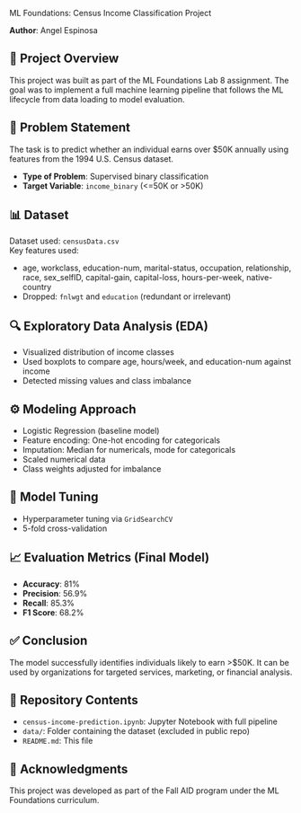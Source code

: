  ML Foundations: Census Income Classification Project

**Author**: Angel Espinosa  

## 📌 Project Overview
This project was built as part of the ML Foundations Lab 8 assignment. The goal was to implement a full machine learning pipeline that follows the ML lifecycle from data loading to model evaluation.

## 🧠 Problem Statement
The task is to predict whether an individual earns over \$50K annually using features from the 1994 U.S. Census dataset.

- **Type of Problem**: Supervised binary classification
- **Target Variable**: `income_binary` (<=50K or >50K)

## 📊 Dataset
Dataset used: `censusData.csv`  
Key features used:
- age, workclass, education-num, marital-status, occupation, relationship, race, sex_selfID, capital-gain, capital-loss, hours-per-week, native-country  
- Dropped: `fnlwgt` and `education` (redundant or irrelevant)

## 🔍 Exploratory Data Analysis (EDA)
- Visualized distribution of income classes
- Used boxplots to compare age, hours/week, and education-num against income
- Detected missing values and class imbalance

## ⚙️ Modeling Approach
- Logistic Regression (baseline model)
- Feature encoding: One-hot encoding for categoricals
- Imputation: Median for numericals, mode for categoricals
- Scaled numerical data
- Class weights adjusted for imbalance

## 🔁 Model Tuning
- Hyperparameter tuning via `GridSearchCV`
- 5-fold cross-validation

## 📈 Evaluation Metrics (Final Model)
- **Accuracy**: 81%
- **Precision**: 56.9%
- **Recall**: 85.3%
- **F1 Score**: 68.2%

## ✅ Conclusion
The model successfully identifies individuals likely to earn >\$50K. It can be used by organizations for targeted services, marketing, or financial analysis.

## 📂 Repository Contents
- `census-income-prediction.ipynb`: Jupyter Notebook with full pipeline
- `data/`: Folder containing the dataset (excluded in public repo)
- `README.md`: This file

## 🙌 Acknowledgments
This project was developed as part of the Fall AID program under the ML Foundations curriculum.
